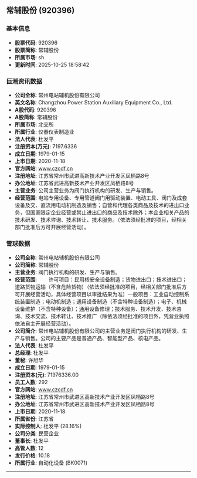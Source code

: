 ## 常辅股份 (920396)

### 基本信息

- **股票代码**: 920396
- **股票简称**: 常辅股份
- **所属市场**: sh
- **更新时间**: 2025-10-25 18:58:42

### 巨潮资讯数据

- **公司全称**: 常州电站辅机股份有限公司
- **英文名称**: Changzhou Power Station Auxiliary Equipment Co., Ltd.
- **A股代码**: 920396
- **A股简称**: 常辅股份
- **所属市场**: 北交所
- **所属行业**: 仪器仪表制造业
- **法人代表**: 杜发平
- **注册资本(万元)**: 7197.6336
- **成立日期**: 1979-01-15
- **上市日期**: 2020-11-18
- **官方网站**: www.czcdf.cn
- **注册地址**: 江苏省常州市武进高新技术产业开发区凤栖路8号
- **办公地址**: 江苏省武进高新技术产业开发区凤栖路8号
- **主营业务**: 公司主营业务为阀门执行机构的研发、生产与销售。
- **经营范围**: 电站专用设备、专用管道阀门用驱动装置、电动工具、阀门及成套设备及交、直流用电动机制造及销售；自营和代理各类商品及技术的进出口业务，但国家限定企业经营或禁止进出口的商品及技术除外；本企业相关产品的技术研发、技术咨询、技术转让、技术服务。（依法须经批准的项目，经相关部门批准后方可开展经营活动）。

### 雪球数据

- **公司全称**: 常州电站辅机股份有限公司
- **公司简称**: 常辅股份
- **主营业务**: 阀门执行机构的研发、生产与销售。
- **经营范围**: 　　许可项目：民用核安全设备制造；货物进出口；技术进出口；道路货物运输（不含危险货物）（依法须经批准的项目，经相关部门批准后方可开展经营活动，具体经营项目以审批结果为准）一般项目：工业自动控制系统装置制造；电动机制造；通用设备制造（不含特种设备制造）；电子、机械设备维护（不含特种设备）；通用设备修理；技术服务、技术开发、技术咨询、技术交流、技术转让、技术推广（除依法须经批准的项目外，凭营业执照依法自主开展经营活动）。
- **公司简介**: 常州电站辅机股份有限公司的主营业务是阀门执行机构的研发、生产与销售。公司的主要产品是普通产品、智能型产品、核电产品。
- **法人代表**: 杜发平
- **总经理**: 杜发平
- **董秘**: 许旭华
- **成立日期**: 1979-01-15
- **注册资本(元)**: 71976336.00
- **员工人数**: 292
- **官方网站**: www.czcdf.cn
- **注册地址**: 江苏省常州市武进区高新技术产业开发区凤栖路8号
- **办公地址**: 江苏省常州市武进区高新技术产业开发区凤栖路8号
- **上市日期**: 2020-11-18
- **所属省份**: 江苏省
- **实际控制人**: 杜发平 (28.16%)
- **公司分类**: 民营企业
- **董事长**: 杜发平
- **高管人数**: 12
- **发行价格**: 10.18
- **所属行业**: 自动化设备 (BK0071)

---